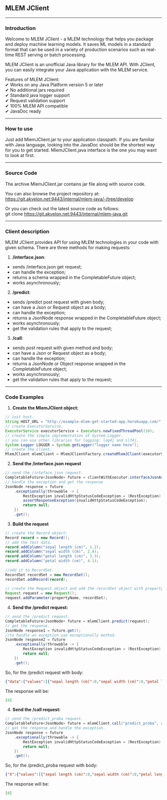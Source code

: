## MLEM JClient

---

### Introduction

Welcome to MLEM JClient - a MLEM technology that helps you package and deploy machine learning models.
It saves ML models in a standard format that can be used in a variety of production scenarios such as real-time REST
serving or batch processing.

MLEM JClient is an unofficial Java library for the MLEM API.
With JClient, you can easily integrate your Java application with the MLEM service.

Features of MLEM JClient:<br>
✔ Works on any Java Platform version 5 or later<br>
✔ No additional jars required<br>
✔ Standard java logger support<br>
✔ Request validation support<br>
✔ 100% MLEM API compatible<br>
✔ JavaDoc ready

---

### How to use

Just add MlemJClient.jar to your application classpath.
If you are familiar with Java language, looking into the JavaDoc should be the shortest way for you to get started.
MlemJClient.java interface is the one you may want to look at first.

---

### Source Code

The archive MlemJClient.jar contains jar file along with source code.

You can also browse the project repository at: <br>
https://git.akvelon.net:9443/internal/mlem-java/-/tree/develop

Or you can check out the latest source code as follows:<br>
git clone https://git.akvelon.net:9443/internal/mlem-java.git

---

### Client description

MLEM JClient provides API for using MLEM technologies in your code with given schema. There are three methods for
making requests: <br>
1) **/interface.json**:

- sends /interface.json get request;
- can handle the exception;
- returns a schema wrapped in the CompletableFuture object;
- works asynchronously;

2) **/predict**:

- sends /predict post request with given body;
- can have a Json or Request object as a body;
- can handle the exception;
- returns a JsonNode response wrapped in the CompletableFuture object;
- works asynchronously;
- get the validation rules that apply to the request;

3) **/call**:

- sends post request with given method and body;
- can have a Json or Request object as a body;
- can handle the exception;
- returns a JsonNode or Object response wrapped in the CompletableFuture object;
- works asynchronously;
- get the validation rules that apply to the request;

---

### Code Examples

1) **Create the MlemJClient object:**<br>

```java
// init host.
String HOST_URL = "http://example-mlem-get-started-app.herokuapp.com/";
// create ExecutorService.
ExecutorService executorService = Executors.newFixedThreadPool(10);
// create the simple implementation of System.Logger.
// you can use other libraries for logging: log4j and slf4j.        
System.Logger LOGGER = System.getLogger("logger name here");
// create the client.
MlemJClient mlemClient = MlemJClientFactory.createMlemJClient(executorService,HOST_URL,LOGGER);
```

2) **Send the /interface.json request**
```java
// send the /inteface.json request.
CompletableFuture<JsonNode> future = clientWithExecutor.interfaceJsonAsync();
// handle the exception and get the response
JsonNode response = future
    .exceptionally(throwable -> {
        RestException invalidHttpStatusCodeException = (RestException) throwable.getCause();
        assertResponseException(invalidHttpStatusCodeException);
        return null;
    })
    .get();
```
        
3) **Build the request**

```java 
// create the Record object:
Record record = new Record();
// add the test data.
record.addColumn("sepal length (cm)", 1.2);
record.addColumn("sepal width (cm)", 2.4);
record.addColumn("petal length (cm)", 3.3);
record.addColumn("petal width (cm)", 4.1);
   
//add it to RecordSet.
RecordSet recordSet = new RecordSet();
recordSet.addRecord(record);
 
// create the Request object and add the recordSet object with propertyName.
Request request = new Request();
request.addParameter(propertyName, recordSet);
 ```

4) **Send the /predict request:**

```java 
// send the /predict request.
CompletableFuture<JsonNode> future = mlemClient.predict(request);
// get the response.
JsonNode response1 = future.get();
//to handle an exception use exceptionally method.
JsonNode response2 = future
    .exceptionally(throwable -> {
        RestException invalidHttpStatusCodeException = (RestException) throwable.getCause();
        return null;
    })
    .get();
```
So, for the /predict request with body:
```json
{"data":{"values":[{"sepal length (cm)":0,"sepal width (cm)":0,"petal length (cm)":0,"petal width (cm)":0}]}}
```
The response will be: 
```json 
[0]
```

4) **Send the /call request:**
```java 
// send the /predict_proba request.
CompletableFuture<JsonNode> future = mlemClient.call("predict_proba", request);
// get the response and handle the exception.
JsonNode response = future
    .exceptionally(throwable -> {
        RestException invalidHttpStatusCodeException = (RestException) throwable.getCause();
        return null;
    })
    .get();
```
So, for the /predict_proba request with body:
```json
{"X":{"values":[{"sepal length (cm)":0,"sepal width (cm)":0,"petal length (cm)":0,"petal width (cm)":0}]}}
```
The response will be:
```json 
[0]
```